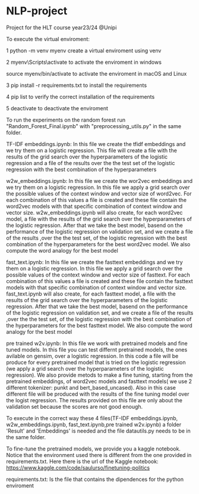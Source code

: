 # NLP-project
Project for the HLT course year23/24 @Unipi 

To execute the virtual enviroment:

1 python -m venv myenv  create a virtual enviroment using venv


2 myenv\Scripts\activate to activate the enviroment in windows


  source myenv/bin/activate to activate the enviroment in macOS and Linux

  
3 pip install -r requirements.txt to install the requirements


4 pip list to verify the correct installation of the requirements


5 deactivate to deactivate the enviroment



To run the experiments on the random forest run "Random_Forest_Final.ipynb" with "preprocessing_utils.py" in the same folder.

TF-IDF embeddings.ipynb: In this file we create the tfidf embeddings and we try them on a logistic regression. This file will create a file with the results of the grid search over the hyperparameters of the logistic regression and a file of the results over the the test set of the logistic regression with the best combination of the hyperparameters

w2w_embeddings.ipynb: In this file we create the wor2vec embeddings and we try them on a logistic regression. In this file we apply a grid search over the possible values of the context window and vector size of word2vec. For each combination of this values a file is created and these file contain the word2vec models with that specific combination of context window and vector size. w2w_embeddings.ipynb will also create, for each word2vec model, a file with the results of the grid search over the hyperparameters of the logistic regression. After that we take the best model, basend on the performance of the logistic regression on validation set, and we create a file of the results ,over the the test set, of the logistic regression with the best combination of the hyperparameters for the best word2vec model. We also compute the word analogy for the best model

fast_text.ipynb: In this file we create the fasttext embeddings and we try them on a logistic regression. In this file we apply a grid search over the possible values of the context window and vector size of fasttext. For each combination of this values a file is created and these file contain the fasttext models with that specific combination of context window and vector size. fast_text.ipynb will also create, for each fasttext model, a file with the results of the grid search over the hyperparameters of the logistic regression. After that we take the best model, basend on the performance of the logistic regression on validation set, and we create a file of the results ,over the the test set, of the logistic regression with the best combination of the hyperparameters for the best fasttext model. We also compute the word analogy for the best model

pre trained w2v.ipynb: In this file we work with pretrained models and fine tuned models. In this file you can test differnt pretrained models, the ones avilable on gensim, over a logistic regression. In this code a file will be produce for every pretrained model that is tried on the logistic regression (we apply a grid search over the hyperparameters of the logistic regression). We also provide metods to make a fine tuning, starting from the pretrained embeddings, of word2vec models and fasttext models( we use 2 different tokenizer: punkt and bert_based_uncased). Also in this case different file will be produced with the results of the fine tuning model over the logist regression. The results provided on this file are only about the validation set because the scores are not good enough.

To execute in the correct way these 4 files(TF-IDF embeddings.ipynb, w2w_embeddings.ipynb, fast_text.ipynb,pre trained w2v.ipynb) a folder 'Result' and 'Embeddings' is needed and the file datautils.py needs to be in the same folder.

To fine-tune  the pretrained models, we provide you a kaggle notebook. Notice that the environment used there is different from the one provided in requirements.txt.
Here there is the url of the Kaggle notebook: https://www.kaggle.com/code/saulurso/finetuning-politics

requirements.txt: Is the file that contains the dipendences for the python enviroment
